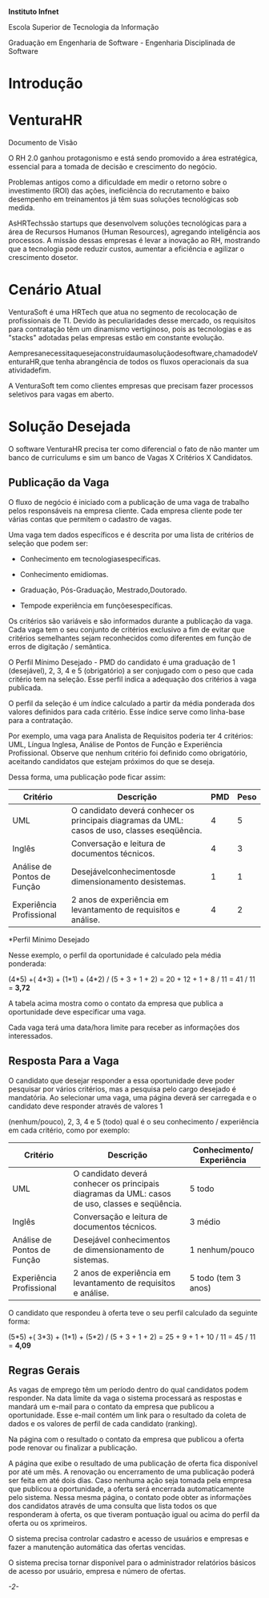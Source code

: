 **Instituto Infnet**

Escola Superior de Tecnologia da Informação

Graduação em Engenharia de Software - Engenharia Disciplinada de Software

# Introdução

# **VenturaHR**

Documento de Visão

O RH 2.0 ganhou protagonismo e está sendo promovido a área estratégica, essencial para a tomada de decisão e crescimento do negócio.

Problemas antigos como a dificuldade em medir o retorno sobre o investimento (ROI) das ações, ineficiência do recrutamento e baixo desempenho em treinamentos já têm suas soluções tecnológicas sob medida.

AsHRTechssão startups que desenvolvem soluções tecnológicas para a área de Recursos Humanos (Human Resources), agregando inteligência aos processos. A missão dessas empresas é levar a inovação ao RH, mostrando que a tecnologia pode reduzir custos, aumentar a eficiência e agilizar o crescimento dosetor.

# Cenário Atual

VenturaSoft é uma HRTech que atua no segmento de recolocação de profissionais de TI. Devido às peculiaridades desse mercado, os requisitos para contratação têm um dinamismo vertiginoso, pois as tecnologias e as &quot;stacks&quot; adotadas pelas empresas estão em constante evolução.

Aempresanecessitaquesejaconstruídaumasoluçãodesoftware,chamadodeVenturaHR,que tenha abrangência de todos os fluxos operacionais da sua atividadefim.

A VenturaSoft tem como clientes empresas que precisam fazer processos seletivos para vagas em aberto.

# Solução Desejada

O software VenturaHR precisa ter como diferencial o fato de não manter um banco de curriculums e sim um banco de Vagas X Critérios X Candidatos.

## Publicação da Vaga

O fluxo de negócio é iniciado com a publicação de uma vaga de trabalho pelos responsáveis na empresa cliente. Cada empresa cliente pode ter várias contas que permitem o cadastro de vagas.

Uma vaga tem dados específicos e é descrita por uma lista de critérios de seleção que podem ser:

- Conhecimento em tecnologiasespecificas.

- Conhecimento emidiomas.
- Graduação, Pós-Graduação, Mestrado,Doutorado.
- Tempode experiência em funçõesespecíficas.

Os critérios são variáveis e são informados durante a publicação da vaga. Cada vaga tem o seu conjunto de critérios exclusivo a fim de evitar que critérios semelhantes sejam reconhecidos como diferentes em função de erros de digitação / semântica.

O Perfil Mínimo Desejado - PMD do candidato é uma graduação de 1 (desejável), 2, 3, 4 e 5 (obrigatório) a ser conjugado com o peso que cada critério tem na seleção. Esse perfil indica a adequação dos critérios à vaga publicada.

O perfil da seleção é um índice calculado a partir da média ponderada dos valores definidos para cada critério. Esse índice serve como linha-base para a contratação.

Por exemplo, uma vaga para Analista de Requisitos poderia ter 4 critérios: UML, Língua Inglesa, Análise de Pontos de Função e Experiência Profissional. Observe que nenhum critério foi definido como obrigatório, aceitando candidatos que estejam próximos do que se deseja.

Dessa forma, uma publicação pode ficar assim:

| **Critério** | **Descrição** | **PMD** | **Peso** |
| --- | --- | --- | --- |
| UML | O candidato deverá conhecer os principais diagramas da UML: casos de uso, classes eseqüência. | 4 | 5 |
| Inglês | Conversação e leitura de documentos técnicos. | 4 | 3 |
| Análise de Pontos de Função | Desejávelconhecimentosde dimensionamento desistemas. | 1 | 1 |
| Experiência Profissional | 2 anos de experiência em levantamento de requisitos e análise. | 4 | 2 |

\*Perfil Mínimo Desejado

Nesse exemplo, o perfil da oportunidade é calculado pela média ponderada:

(4\*5) +( 4\*3) + (1\*1) + (4\*2) / (5 + 3 + 1 + 2) = 20 + 12 + 1 + 8 / 11 = 41 / 11 = **3,72**

A tabela acima mostra como o contato da empresa que publica a oportunidade deve especificar uma vaga.

Cada vaga terá uma data/hora limite para receber as informações dos interessados.

## Resposta Para a Vaga

O candidato que desejar responder a essa oportunidade deve poder pesquisar por vários critérios, mas a pesquisa pelo cargo desejado é mandatória. Ao selecionar uma vaga, uma página deverá ser carregada e o candidato deve responder através de valores 1

(nenhum/pouco), 2, 3, 4 e 5 (todo) qual é o seu conhecimento / experiência em cada critério, como por exemplo:

| Critério | Descrição | Conhecimento/ Experiência |
| --- | --- | --- |
| UML | O candidato deverá conhecer os principais diagramas da UML: casos de uso, classes e seqüência. | 5 todo |
| Inglês | Conversação e leitura de documentos técnicos. | 3 médio |
| Análise de Pontos de Função | Desejável conhecimentos de dimensionamento de sistemas. | 1 nenhum/pouco |
| Experiência Profissional | 2 anos de experiência em levantamento de requisitos e análise. | 5 todo (tem 3 anos) |

O candidato que respondeu à oferta teve o seu perfil calculado da seguinte forma:

(5\*5) +( 3\*3) + (1\*1) + (5\*2) / (5 + 3 + 1 + 2) = 25 + 9 + 1 + 10 / 11 = 45 / 11 = **4,09**

## Regras Gerais

As vagas de emprego têm um período dentro do qual candidatos podem responder. Na data limite da vaga o sistema processará as respostas e mandará um e-mail para o contato da empresa que publicou a oportunidade. Esse e-mail contém um link para o resultado da coleta de dados e os valores de perfil de cada candidato (ranking).

Na página com o resultado o contato da empresa que publicou a oferta pode renovar ou finalizar a publicação.

A página que exibe o resultado de uma publicação de oferta fica disponível por até um mês. A renovação ou encerramento de uma publicação poderá ser feita em até dois dias. Caso nenhuma ação seja tomada pela empresa que publicou a oportunidade, a oferta será encerrada automaticamente pelo sistema. Nessa mesma página, o contato pode obter as informações dos candidatos através de uma consulta que lista todos os que responderam à oferta, os que tiveram pontuação igual ou acima do perfil da oferta ou os xprimeiros.

O sistema precisa controlar cadastro e acesso de usuários e empresas e fazer a manutenção automática das ofertas vencidas.

O sistema precisa tornar disponível para o administrador relatórios básicos de acesso por usuário, empresa e número de ofertas.

_-_2_-_
